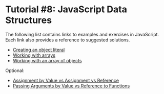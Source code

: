 # Tutorial #8: JavaScript Data Structures

The following list contains links to examples and exercises in JavaScript. Each link also provides a reference to suggested solutions.
- [Creating an object literal](https://jsfiddle.net/joseortiz/q96b4wje/)
- [Working with arrays](https://jsfiddle.net/joseortiz/xnz4jh7r/)
- [Working with an array of objects](https://jsfiddle.net/joseortiz/Lajtgsvq/)

Optional:
- [Assignment by Value vs Assignment vs Reference](https://jsfiddle.net/joseortiz/c5htzfu3/)
- [Passing Arguments by Value vs Reference to Functions](https://jsfiddle.net/joseortiz/qsxy5c7n/)
